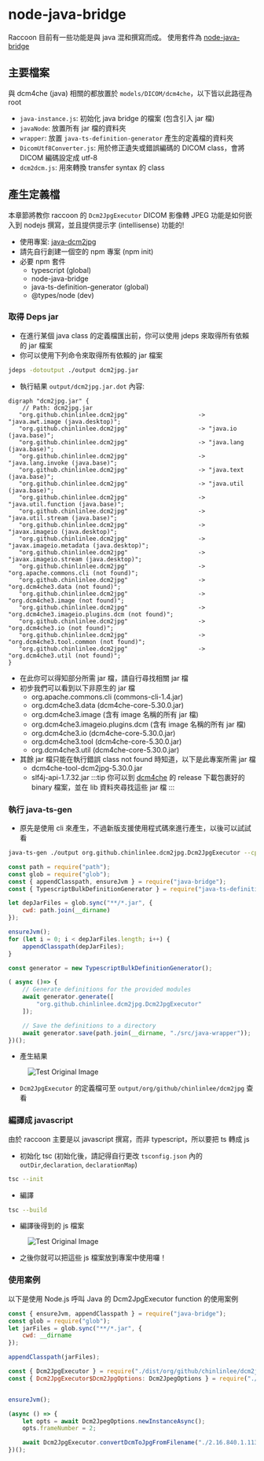 <script>
    import { base } from "$app/paths";
    import CenterImage from "$components/CenterImage.svelte";
</script>

# node-java-bridge

Raccoon 目前有一些功能是與 java 混和撰寫而成。
使用套件為 [node-java-bridge](https://github.com/MarkusJx/node-java-bridge)

## 主要檔案
與 dcm4che (java) 相關的都放置於 `models/DICOM/dcm4che`，以下皆以此路徑為 root
- `java-instance.js`: 初始化 java bridge 的檔案 (包含引入 jar 檔)
- `javaNode`: 放置所有 jar 檔的資料夾
- `wrapper`: 放置 `java-ts-definition-generator` 產生的定義檔的資料夾
- `DicomUtf8Converter.js`: 用於修正遺失或錯誤編碼的 DICOM class，會將 DICOM 編碼設定成 utf-8
- `dcm2dcm.js`: 用來轉換 transfer syntax 的 class

## 產生定義檔

本章節將教你 raccoon 的 `Dcm2JpgExecutor` DICOM 影像轉 JPEG 功能是如何嵌入到 nodejs 撰寫，並且提供提示字 (intellisense) 功能的!
- 使用專案: [java-dcm2jpg](https://github.com/Chinlinlee/java-dcm2jpg)
- 請先自行創建一個空的 npm 專案 (npm init)
- 必要 npm 套件
    - typescript (global)
    - node-java-bridge
    - java-ts-definition-generator (global)
    - @types/node (dev)

### 取得 Deps jar 
- 在進行某個 java class 的定義檔匯出前，你可以使用 jdeps 來取得所有依賴的 jar 檔案
- 你可以使用下列命令來取得所有依賴的 jar 檔案
```bash
jdeps -dotoutput ./output dcm2jpg.jar
```
- 執行結果 `output/dcm2jpg.jar.dot` 內容:
```text
digraph "dcm2jpg.jar" {
    // Path: dcm2jpg.jar
   "org.github.chinlinlee.dcm2jpg"                    -> "java.awt.image (java.desktop)";
   "org.github.chinlinlee.dcm2jpg"                    -> "java.io (java.base)";
   "org.github.chinlinlee.dcm2jpg"                    -> "java.lang (java.base)";
   "org.github.chinlinlee.dcm2jpg"                    -> "java.lang.invoke (java.base)";
   "org.github.chinlinlee.dcm2jpg"                    -> "java.text (java.base)";
   "org.github.chinlinlee.dcm2jpg"                    -> "java.util (java.base)";
   "org.github.chinlinlee.dcm2jpg"                    -> "java.util.function (java.base)";
   "org.github.chinlinlee.dcm2jpg"                    -> "java.util.stream (java.base)";
   "org.github.chinlinlee.dcm2jpg"                    -> "javax.imageio (java.desktop)";
   "org.github.chinlinlee.dcm2jpg"                    -> "javax.imageio.metadata (java.desktop)";
   "org.github.chinlinlee.dcm2jpg"                    -> "javax.imageio.stream (java.desktop)";
   "org.github.chinlinlee.dcm2jpg"                    -> "org.apache.commons.cli (not found)";
   "org.github.chinlinlee.dcm2jpg"                    -> "org.dcm4che3.data (not found)";
   "org.github.chinlinlee.dcm2jpg"                    -> "org.dcm4che3.image (not found)";
   "org.github.chinlinlee.dcm2jpg"                    -> "org.dcm4che3.imageio.plugins.dcm (not found)";
   "org.github.chinlinlee.dcm2jpg"                    -> "org.dcm4che3.io (not found)";
   "org.github.chinlinlee.dcm2jpg"                    -> "org.dcm4che3.tool.common (not found)";
   "org.github.chinlinlee.dcm2jpg"                    -> "org.dcm4che3.util (not found)";
}
```
- 在此你可以得知部分所需 jar 檔，請自行尋找相關 jar 檔
- 初步我們可以看到以下非原生的 jar 檔
    - org.apache.commons.cli (commons-cli-1.4.jar)
    - org.dcm4che3.data (dcm4che-core-5.30.0.jar)
    - org.dcm4che3.image (含有 image 名稱的所有 jar 檔)
    - org.dcm4che3.imageio.plugins.dcm (含有 image 名稱的所有 jar 檔)
    - org.dcm4che3.io (dcm4che-core-5.30.0.jar)
    - org.dcm4che3.tool (dcm4che-core-5.30.0.jar)
    - org.dcm4che3.util (dcm4che-core-5.30.0.jar)
- 其餘 jar 檔只能在執行錯誤 class not found 時知道，以下是此專案所需 jar 檔
    - dcm4che-tool-dcm2jpg-5.30.0.jar
    - slf4j-api-1.7.32.jar
:::tip
 你可以到 [dcm4che](https://github.com/dcm4che/dcm4che) 的 release 下載包裹好的 binary 檔案，並在 lib 資料夾尋找這些 jar 檔
:::

### 執行 java-ts-gen
- 原先是使用 cli 來產生，不過新版支援使用程式碼來進行產生，以後可以試試看

<Tabs activeName="bash">
  <TabPanel name="bash">

```bash
java-ts-gen ./output org.github.chinlinlee.dcm2jpg.Dcm2JpgExecutor --cp commons-cli-1.4.jar --cp dcm4che-core-5.30.0.jar --cp dcm4che-image-5.30.0.jar --cp dcm4che-imageio-5.30.0.jar --cp dcm4che-imageio-opencv-5.30.0.jar --cp dcm4che-imageio-rle-5.30.0.jar --cp weasis-core-img-4.6.0.jar --cp dcm2jpg.jar
```
  </TabPanel>
  
  <TabPanel name="javascript">
        
```javascript
const path = require("path");
const glob = require("glob");
const { appendClasspath, ensureJvm } = require("java-bridge");
const { TypescriptBulkDefinitionGenerator } = require("java-ts-definition-generator");

let depJarFiles = glob.sync("**/*.jar", {
    cwd: path.join(__dirname)
});

ensureJvm();
for (let i = 0; i < depJarFiles.length; i++) {
    appendClasspath(depJarFiles);
}

const generator = new TypescriptBulkDefinitionGenerator();

( async ()=> {
    // Generate definitions for the provided modules
    await generator.generate([
        "org.github.chinlinlee.dcm2jpg.Dcm2JpgExecutor"
    ]);

    // Save the definitions to a directory
    await generator.save(path.join(__dirname, "./src/java-wrapper"));
})();
```

  </TabPanel>
</Tabs>

- 產生結果
<div class="duration-300 hover:-translate-y-1 bg-transparent">
    <figure>
        <img src="{base}/node-java-bridge/generate-result.png" alt="Test Original Image" class="rounded-t h-16 w-auto object-cover">
    </figure>
</div>

- `Dcm2JpgExecutor` 的定義檔可至 `output/org/github/chinlinlee/dcm2jpg` 查看

### 編譯成 javascript
由於 raccoon 主要是以 javascript 撰寫，而非 typescript，所以要把 ts 轉成 js

- 初始化 tsc (初始化後，請記得自行更改 `tsconfig.json` 內的 `outDir`,`declaration`, `declarationMap`)
```bash
tsc --init
```
- 編譯
```bash
tsc --build
```
- 編譯後得到的 js 檔案
<div class="duration-300 hover:-translate-y-1 bg-transparent">
    <figure>
        <img src="{base}/node-java-bridge/ts-to-js.png" alt="Test Original Image" class="rounded-t h-16 w-auto object-contain">
    </figure>
</div>

- 之後你就可以把這些 js 檔案放到專案中使用囉！

### 使用案例
以下是使用 Node.js 呼叫 Java 的 Dcm2JpgExecutor function 的使用案例
```js
const { ensureJvm, appendClasspath } = require("java-bridge");
const glob = require("glob");
let jarFiles = glob.sync("**/*.jar", {
    cwd: __dirname
});

appendClasspath(jarFiles);

const { Dcm2JpgExecutor } = require("./dist/org/github/chinlinlee/dcm2jpg/Dcm2JpgExecutor");
const { Dcm2JpgExecutor$Dcm2JpgOptions: Dcm2JpegOptions } = require("./dist/org/github/chinlinlee/dcm2jpg/Dcm2JpgExecutor$Dcm2JpgOptions");


ensureJvm();

(async () => {
    let opts = await Dcm2JpegOptions.newInstanceAsync();
    opts.frameNumber = 2;

    await Dcm2JpgExecutor.convertDcmToJpgFromFilename("./2.16.840.1.113995.3.110.3.0.10118.2000002.862753.3.dcm", "2.jpg", opts);
})();
```